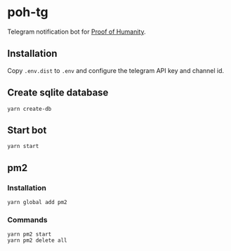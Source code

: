 # poh-tg

Telegram notification bot for [Proof of Humanity](app.proofofhumanity.id/).
## Installation

Copy `.env.dist` to `.env` and configure the telegram API key and channel id.

## Create sqlite database

`yarn create-db`

## Start bot

`yarn start`

## pm2

### Installation

`yarn global add pm2`

### Commands

```
yarn pm2 start
yarn pm2 delete all
```
